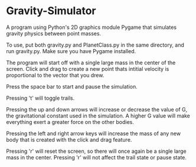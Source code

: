 # Gravity-Simulator
A program using Python's 2D graphics module Pygame that simulates gravity physics between point masses.


To use, put both gravity.py and PlanetClass.py in the same directory, and run gravity.py. Make sure you have Pygame installed. 

The program will start off with a single large mass in the center of the screen. Click and drag to create a new point thats intitial velocity is proportional to the vector that you drew.

Press the space bar to start and pause the simulation.

Pressing 't' will toggle trails.

Pressing the up and down arrows will increase or decrease the value of G, the gravitational constant used in the simulation. A higher G value will make everything exert a greater force on the other bodies.

Pressing the left and right arrow keys will increase the mass of any new body that is created with the click and drag feature.

Pressing 'r' will reset the screen, so there will once again be a single large mass in the center. Pressing 'r' will not affect the trail state or pause state.

